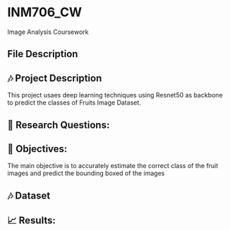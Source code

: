 # INM706_CW
Image Analysis Coursework


## File Description


## 🎶 Project Description

This project usaes deep learning techniques using Resnet50 as backbone to predict the classes of Fruits Image Dataset.


## 🤔 Research Questions:

## 🎯 Objectives:
The main objective is to accurately estimate the correct class of the fruit images and predict the bounding boxed of the images


## 🎶 Dataset 

## 📈 Results:
